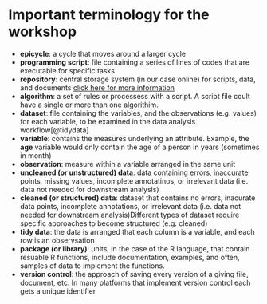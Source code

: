 # Important terminology for the workshop

- **epicycle**: a cycle that moves around a larger cycle
- **programming script**: file containing a series of lines of codes that are executable for specific tasks
- **repository**: central storage system (in our case online) for scripts, data, and documents [click here for more information](https://www.quora.com/What-is-the-difference-between-a-database-and-a-repository)
- **algorithm**: a set of rules or processess with a script. A script file coult have a single or more than one algorithim. 
- **dataset**: file containing the variables, and the observations (e.g. values) for each variable, to be examined in the data analysis workflow[@tidydata]
- **variable**: contains the measures underlying an attribute. Example, the **age** variable would only contain the age of a person in years (sometimes in month)
- **observation**: measure within a variable arranged in the same unit
- **uncleaned (or unstructured) data**: data containing errors, inaccurate points, missing values, incomplete annotatinos, or irrelevant data (i.e. data not needed for downstream analysis)
- **cleaned (or structured) data**: dataset that contains no errors, inacurate data points, incomplete annotations, or irrelevant data (i.e. data not needed for downstream analysis)Different types of dataset require specific approaches to become structured (e.g. cleaned)
- **tidy data**: the data is arranged that each column is a variable, and each row is an observsation
- **package (or library)**: units, in the case of the R language, that contain resuable R functions, include documentation, examples, and often, samples of data to implement the functions. 
- **version control**: the approach of saving every version of a giving file, document, etc. In many platforms that implement version control each gets a unique identifier